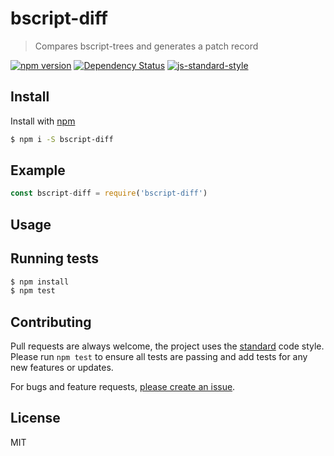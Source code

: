 
# bscript-diff

> Compares bscript-trees and generates a patch record

[![npm version](https://badge.fury.io/js/bscript-diff.svg)](https://badge.fury.io/js/bscript-diff)
[![Dependency Status](https://david-dm.org/mattstyles/bscript-diff.svg)](https://david-dm.org/mattstyles/bscript-diff)
[![js-standard-style](https://img.shields.io/badge/code%20style-standard-brightgreen.svg)](http://standardjs.com/)

## Install

Install with [npm](https://npmjs.com)

```sh
$ npm i -S bscript-diff
```

## Example

```js
const bscript-diff = require('bscript-diff')
```

## Usage



## Running tests

```sh
$ npm install
$ npm test
```

## Contributing

Pull requests are always welcome, the project uses the [standard](http://standardjs.com) code style. Please run `npm test` to ensure all tests are passing and add tests for any new features or updates.

For bugs and feature requests, [please create an issue](https://github.com/mattstyles/bscript/issues).

## License

MIT
